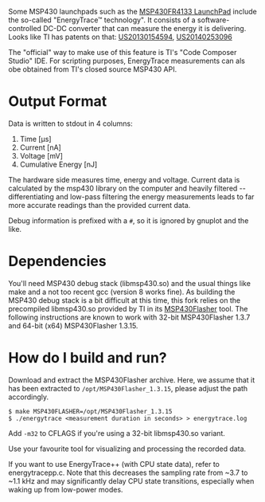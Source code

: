Some MSP430 launchpads such as the [MSP430FR4133 LaunchPad](http://www.ti.com/tool/msp-exp430fr4133)
include the so-called "EnergyTrace™ technology". It consists of a 
software-controlled DC-DC converter that can measure the energy it is 
delivering. Looks like TI has patents on that:
[US20130154594](http://www.google.com/patents/US20130154594),
[US20140253096](http://www.google.com/patents/US20140253096)

The "official" way to make use of this feature is TI's "Code Composer Studio"
IDE. For scripting purposes, EnergyTrace measurements can als obe obtained from
TI's closed source MSP430 API.

# Output Format

Data is written to stdout in 4 columns:

 1. Time [µs]
 2. Current [nA]
 3. Voltage [mV]
 4. Cumulative Energy [nJ]

The hardware side measures time, energy and voltage. Current data is calculated
by the msp430 library on the computer and heavily filtered -- differentiating
and low-pass filtering the energy measurements leads to far more accurate
readings than the provided current data.

Debug information is prefixed with a `#`, so it is ignored by gnuplot and the
like.

# Dependencies

You'll need MSP430 debug stack (libmsp430.so) and the usual things like make
and a not too recent gcc (version 8 works fine). As building the MSP430 debug
stack is a bit difficult at this time, this fork relies on the precompiled
libmsp430.so provided by TI in its
[MSP430Flasher](http://software-dl.ti.com/msp430/msp430_public_sw/mcu/msp430/MSP430Flasher/latest/index_FDS.html)
tool. The following instructions are known to work with 32-bit MSP430Flasher
1.3.7 and 64-bit (x64) MSP430Flasher 1.3.15.

# How do I build and run?

Download and extract the MSP430Flasher archive. Here, we assume that it has
been extracted to `/opt/MSP430Flasher_1.3.15`, please adjust the path
accordingly.

```
$ make MSP430FLASHER=/opt/MSP430Flasher_1.3.15
$ ./energytrace <measurement duration in seconds> > energytrace.log
```

Add `-m32` to CFLAGS if you're using a 32-bit libmsp430.so variant.

Use your favourite tool for visualizing and processing the recorded data.

If you want to use EnergyTrace++ (with CPU state data), refer to
energytracepp.c. Note that this decreases the sampling rate from ~3.7 to
~1.1 kHz and may significantly delay CPU state transitions, especially when
waking up from low-power modes.
